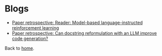 # Blogs

- [Paper retrospective: Reader: Model-based language-instructed reinforcement learning](blogs/reader.md)
- [Paper retrospective: Can docstring reformulation with an LLM improve code generation?](blogs/docstring.md)

Back to [home](index.md).
